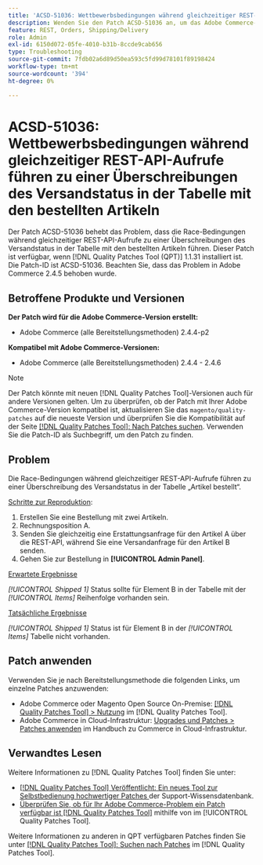 ```yaml
---
title: 'ACSD-51036: Wettbewerbsbedingungen während gleichzeitiger REST-API-Aufrufe führen zu einer Überschreibungen des Versandstatus'
description: Wenden Sie den Patch ACSD-51036 an, um das Adobe Commerce-Problem zu beheben, bei dem es während gleichzeitiger REST-API-Aufrufe zu Race-Bedingungen kommt, die zu einer Überschreibung des Versandstatus in der Tabelle mit den bestellten Artikeln führen.
feature: REST, Orders, Shipping/Delivery
role: Admin
exl-id: 6150d072-05fe-4010-b31b-8ccde9cab656
type: Troubleshooting
source-git-commit: 7fdb02a6d89d50ea593c5fd99d78101f89198424
workflow-type: tm+mt
source-wordcount: '394'
ht-degree: 0%

---
```


# ACSD-51036: Wettbewerbsbedingungen während gleichzeitiger REST-API-Aufrufe führen zu einer Überschreibungen des Versandstatus in der Tabelle mit den bestellten Artikeln

Der Patch ACSD-51036 behebt das Problem, dass die Race-Bedingungen während gleichzeitiger REST-API-Aufrufe zu einer Überschreibungen des Versandstatus in der Tabelle mit den bestellten Artikeln führen. Dieser Patch ist verfügbar, wenn [!DNL Quality Patches Tool (QPT)] 1.1.31 installiert ist. Die Patch-ID ist ACSD-51036. Beachten Sie, dass das Problem in Adobe Commerce 2.4.5 behoben wurde.

## Betroffene Produkte und Versionen

**Der Patch wird für die Adobe Commerce-Version erstellt:**

* Adobe Commerce (alle Bereitstellungsmethoden) 2.4.4-p2

**Kompatibel mit Adobe Commerce-Versionen:**

* Adobe Commerce (alle Bereitstellungsmethoden) 2.4.4 - 2.4.6

>[!NOTE]
>
>Der Patch könnte mit neuen [!DNL Quality Patches Tool]-Versionen auch für andere Versionen gelten. Um zu überprüfen, ob der Patch mit Ihrer Adobe Commerce-Version kompatibel ist, aktualisieren Sie das `magento/quality-patches` auf die neueste Version und überprüfen Sie die Kompatibilität auf der Seite [[!DNL Quality Patches Tool]: Nach Patches suchen](https://experienceleague.adobe.com/tools/commerce-quality-patches/index.html). Verwenden Sie die Patch-ID als Suchbegriff, um den Patch zu finden.

## Problem

Die Race-Bedingungen während gleichzeitiger REST-API-Aufrufe führen zu einer Überschreibung des Versandstatus in der Tabelle „Artikel bestellt“.

<u>Schritte zur Reproduktion</u>:

1. Erstellen Sie eine Bestellung mit zwei Artikeln.
1. Rechnungsposition A.
1. Senden Sie gleichzeitig eine Erstattungsanfrage für den Artikel A über die REST-API, während Sie eine Versandanfrage für den Artikel B senden.
1. Gehen Sie zur Bestellung in **[!UICONTROL Admin Panel]**.

<u>Erwartete Ergebnisse</u>

*[!UICONTROL Shipped 1]* Status sollte für Element B in der Tabelle mit der *[!UICONTROL Items]* Reihenfolge vorhanden sein.

<u>Tatsächliche Ergebnisse</u>

*[!UICONTROL Shipped 1]* Status ist für Element B in der *[!UICONTROL Items]* Tabelle nicht vorhanden.

## Patch anwenden

Verwenden Sie je nach Bereitstellungsmethode die folgenden Links, um einzelne Patches anzuwenden:

* Adobe Commerce oder Magento Open Source On-Premise: [[!DNL Quality Patches Tool] > Nutzung](/help/tools/quality-patches-tool/usage.md) im [!DNL Quality Patches Tool].
* Adobe Commerce in Cloud-Infrastruktur: [Upgrades und Patches > Patches anwenden](https://experienceleague.adobe.com/docs/commerce-cloud-service/user-guide/develop/upgrade/apply-patches.html) im Handbuch zu Commerce in Cloud-Infrastruktur.

## Verwandtes Lesen

Weitere Informationen zu [!DNL Quality Patches Tool] finden Sie unter:

* [[!DNL Quality Patches Tool] Veröffentlicht: Ein neues Tool zur Selbstbedienung hochwertiger Patches ](https://experienceleague.adobe.com/en/docs/commerce-operations/tools/quality-patches-tool/quality-patches-tool-to-self-serve-quality-patches) der Support-Wissensdatenbank.
* [Überprüfen Sie, ob für Ihr Adobe Commerce-Problem ein Patch verfügbar ist [!DNL Quality Patches Tool]](/help/tools/quality-patches-tool/patches-available-in-qpt/check-patch-for-magento-issue-with-magento-quality-patches.md) mithilfe von im [!UICONTROL Quality Patches Tool].


Weitere Informationen zu anderen in QPT verfügbaren Patches finden Sie unter [[!DNL Quality Patches Tool]: Suchen nach Patches](https://experienceleague.adobe.com/tools/commerce-quality-patches/index.html) im [!DNL Quality Patches Tool].
